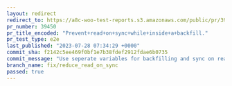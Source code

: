 ```yaml
---
layout: redirect
redirect_to: https://a8c-woo-test-reports.s3.amazonaws.com/public/pr/39450/e2e/index.html
pr_number: 39450
pr_title_encoded: "Prevent+read+on+sync+while+inside+a+backfill."
pr_test_type: e2e
last_published: "2023-07-28 07:34:29 +0000"
commit_sha: f2142c5ee469f0bf1e7b38fdef2912fdae6b0735
commit_message: "Use seperate variables for backfilling and sync on read."
branch_name: fix/reduce_read_on_sync
passed: true
---
```

